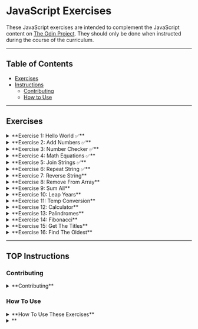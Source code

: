 # JavaScript Exercises

These JavaScript exercises are intended to complement the JavaScript content on [The Odin Project](https://www.theodinproject.com/).
They should only be done when instructed during the course of the curriculum.

---

## Table of Contents

- [Exercises](#exercises)
- [Instructions](#top-instructions)
    - [Contributing](#contributing)
    - [How to Use](#how-to-use)

---

## Exercises

<details>
<summary>**Exercise 1: Hello World ✅**</summary>

#### Task / Instructions:
[README with instructions](./01_helloWorld/README.md)

#### My Solution:
[helloWorld.js](./01_helloWorld/helloWorld.js)

#### Date of Completion:
14-06-2025
</details>

<details>
<summary>**Exercise 2: Add Numbers ✅**</summary>

#### Task / Instructions:
[README with instructions](./02_addNumbers/README.md)

#### My Solution:
[addNumbers.js](./02_addNumbers/addNumbers.js)

#### Date of Completion:
14-06-2025
</details>

<details>
<summary>**Exercise 3: Number Checker ✅**</summary>

#### Task / Instructions:
[README with instructions](./03_numberChecker/README.md)

#### My Solution:
[numberChecker.js](./03_numberChecker/numberChecker.js)

#### Date of Completion:
14-06-2025
</details>

<details>
<summary>**Exercise 4: Math Equations ✅**</summary>

#### Task / Instructions:
[README with instructions](./04_mathEquation/README.md)

#### My Solution:
[mathEquations.js](./04_mathEquation/mathEquations.js)

#### Date of Completion:
14-06-2025
</details>

<details>
<summary>**Exercise 5: Join Strings ✅**</summary>

#### Task / Instructions:
[README with instructions](./05_joinStrings/README.md)

#### My Solution:
[joinStrings.js](./05_joinStrings/joinStrings.js)

#### Date of Completion:
14-06-2025
</details>

<details>
<summary>**Exercise 6: Repeat String ✅**</summary>

#### Task / Instructions:
[README with instructions](./06_repeatString/README.md)

#### My Solution:
[repeatString.js](./06_repeatString/repeatString.js)

#### Date of Completion:
24-07-2025
</details>

<details>
<summary>**Exercise 7: Reverse String**</summary>

#### Task / Instructions:
[README with instructions](./07_reverseString/README.md)

#### My Solution:
/

#### Date of Completion:
/
</details>

<details>
<summary>**Exercise 8: Remove From Array**</summary>

#### Task / Instructions:
[README with instructions](./08_removeFromArray/README.md)

#### My Solution:
/

#### Date of Completion:
/
</details>

<details>
<summary>**Exercise 9: Sum All**</summary>

#### Task / Instructions:
[README with instructions](./09_sumAll/README.md)

#### My Solution:
/

#### Date of Completion:
/
</details>

<details>
<summary>**Exercise 10: Leap Years**</summary>

#### Task / Instructions:
[README with instructions](./10_leapYears/README.md)

#### My Solution:
/

#### Date of Completion:
/
</details>

<details>
<summary>**Exercise 11: Temp Conversion**</summary>

#### Task / Instructions:
[README with instructions](./011_tempCoversion/README.md)

#### My Solution:
/

#### Date of Completion:
/
</details>

<details>
<summary>**Exercise 12: Calculator**</summary>

#### Task / Instructions:
[README with instructions](./12_calculator/README.md)

#### My Solution:
/

#### Date of Completion:
/
</details>

<details>
<summary>**Exercise 13: Palindromes**</summary>

#### Task / Instructions:
[README with instructions](./13_palindromes/README.md)

#### My Solution:
/

#### Date of Completion:
/
</details>

<details>
<summary>**Exercise 14: Fibonacci**</summary>

#### Task / Instructions:
[README with instructions](./14_fibonacci/README.md)

#### My Solution:
/

#### Date of Completion:
/
</details>

<details>
<summary>**Exercise 15: Get The Titles**</summary>

#### Task / Instructions:
[README with instructions](./15_getTheTitles/README.md)

#### My Solution:
/

#### Date of Completion:
/
</details>

<details>
<summary>**Exercise 16: Find The Oldest**</summary>

#### Task / Instructions:
[README with instructions](./16_findTheOldest/README.md)

#### My Solution:
/

#### Date of Completion:
/
</details>

---

## TOP Instructions

### Contributing 

<details>
<summary>**Contributing**</summary>

If you have a suggestion to improve an exercise, an idea for a new exercise, or notice an issue with an exercise, please feel free to open an issue after thoroughly reading our [contributing guide](https://github.com/TheOdinProject/javascript-exercises/blob/main/CONTRIBUTING.md).
</details>


### How To Use

<details>
<summary>**How To Use These Exercises**</summary>

1.  Fork and clone this repository. To learn how to fork a repository, see the GitHub documentation on how to [fork a repo](https://docs.github.com/en/get-started/quickstart/fork-a-repo).
    * Copies of repositories on your machine are called clones. If you need help cloning to your local environment you can learn how from the GitHub documentation on [cloning a repository](https://docs.github.com/en/github/creating-cloning-and-archiving-repositories/cloning-a-repository-from-github/cloning-a-repository).
2.  Before you start working on any exercises, you should first ensure you have the following installed:
    * **NPM**. You should have installed NPM already in our [Installing Node.js](https://www.odinproject.com/paths/foundations/courses/foundations/lessons/installing-node-js) lesson. Just in case you need to check, type `npm --version` in your terminal. If you get back `Command 'npm' not found, but can be installed with:`, **do not follow the instructions in the terminal** to install with `apt-get` as this causes permission issues. Instead, go back to the installation lesson and install Node with NVM by following the instructions there.
    * **Jest**. After cloning this repository to your local machine and installing NPM, go into the newly created directory (`cd javascript-exercises`) and run `npm install`. This will install Jest and set up the testing platform based on our preconfigured settings. (Note: if you get warnings that packages are out of date or contain vulnerabilities, you can safely ignore them for these exercises.)
3.  Each exercise includes the following:
    * A markdown file with a description of the task, an empty (or mostly empty) JavaScript file, and a set of tests.
    * A `solutions` directory that contains a solution and the same test file with all of the tests unskipped.
    * To complete an exercise, you will need to go to the exercise directory with `cd exerciseName` in the terminal and run `npm test exerciseName.spec.js`. This should run the test file and show you the output. When you run a test for the first time, it will fail. This is by design! You must open the exercise file and write the code needed to get the test to pass.
4.  Some of the exercises have test conditions defined in their spec file as `test.skip` instead of `test`. This is intentional. Once all `test`s pass, you will change the next `test.skip` to `test` and test your code again. You will do this until all conditions are satisfied. **All tests must pass at the same time**, and you should not have any instances of `test.skip` in the spec file when you are finished with an exercise.
5.  Once you successfully finish an exercise, check the `solutions` directory within each exercise to compare it with yours.
    * You should not be checking the solution for an exercise until you finish it!
    * If your solution differs wildly from TOP's solution (and still passes the exercise's requirements), that is completely fine. Feel free to ask about it in our Discord if there are parts you do not understand.

> [!IMPORTANT]
> Do not submit your solutions to this repo, as any PRs that do so will be closed without merging.

> [!NOTE]
> Due to the way Jest handles failed tests, it may return an exit code of 1 if any tests fail. NPM will interpret this as an error and you may see some `npm ERR!` messages after Jest runs. You can ignore these, or run your test with `npm test exerciseName.spec.js --silent` to suppress the errors.

The first exercise, `helloWorld`, will walk you through the process in-depth.
</details>

<details>
<summary>**